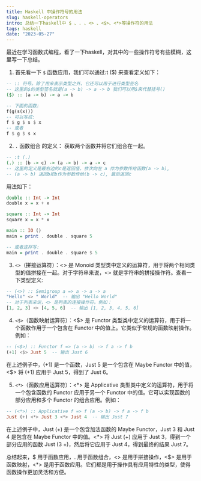 ```yaml
---
title: Haskell 中操作符号的用法
slug: haskell-operators
intro: 总结一下haskell中 $ 、. 、<> 、<$>、<*>等操作符的用法
tags: haskell
date: "2023-05-27"
---
```


最近在学习函数式编程，看了一下haskell，对其中的一些操作符号有些模糊，这里写一下总结。

1. 首先看一下 `$` 函数应用，我们可以通过:t ($) 来查看定义如下：
```haskell
-- :: 符号。除了用来表示类型之外，它还可以用于进行类型签名
-- 这里的$的类型签名就是(a -> b) -> a -> b 我们可以用$来代替括号()
($) :: (a -> b) -> a -> b

-- 下面的函数:
f(g(s(x)))
-- 可以写成:
f $ g $ s $ x
-- 或者
f $ g $ s x
```

2. `.` 函数组合 的定义：
获取两个函数并将它们组合在一起。
```haskell
-- :t (.)
(.) :: (b -> c) -> (a -> b) -> a -> c
-- 这里的定义是最右边的c是返回值，依次向左 a 作为参数传给函数(a -> b), 
-- (a -> b) 返回b把b作为参数传给(b -> c), 最后返回c
``` 
用法如下：
```haskell
double :: Int -> Int
double x = x + x

square :: Int -> Int
square x = x * x

main :: IO ()
main = print . double . square 5

-- 或者这样写:
main = print . double . square $ 5

```

3. `<>`（拼接运算符）：<> 是 Monoid 类型类中定义的运算符，用于将两个相同类型的值拼接在一起。对于字符串来说，<> 就是字符串的拼接操作符。查看一下类型定义:
```haskell
-- (<>) :: Semigroup a => a -> a -> a
"Hello" <> " World"  -- 输出 "Hello World"
-- 对于列表来说，<> 是列表的连接操作符。例如：
[1, 2, 3] <> [4, 5, 6]  -- 输出 [1, 2, 3, 4, 5, 6]
```

4. `<$>`（函数映射运算符）：<$> 是 Functor 类型类中定义的运算符，用于将一个函数作用于一个包含在 Functor 中的值上。它类似于常规的函数映射操作。例如：
```haskell
-- (<$>) :: Functor f => (a -> b) -> f a -> f b
(+1) <$> Just 5  -- 输出 Just 6
```
在上述例子中，(+1) 是一个函数，Just 5 是一个包含在 Maybe Functor 中的值，<$> 将 (+1) 应用于 Just 5，得到了 Just 6。

5. `<*>`（函数应用运算符）：<*> 是 Applicative 类型类中定义的运算符，用于将一个包含函数的 Functor 应用于另一个 Functor 中的值。它可以实现函数的部分应用和多个 Functor 的组合应用。例如：
```haskell
-- (<*>) :: Applicative f => f (a -> b) -> f a -> f b
Just (+) <*> Just 3 <*> Just 4  -- 输出 Just 7
```
在上述例子中，Just (+) 是一个包含加法函数的 Maybe Functor，Just 3 和 Just 4 是包含在 Maybe Functor 中的值。<*> 将 Just (+) 应用于 Just 3，得到一个部分应用的函数 Just (3 +)，然后将它应用于 Just 4，得到最终的结果 Just 7。

总结起来，$ 用于函数应用，. 用于函数组合，<> 是用于拼接操作，<$> 是用于函数映射，<*> 是用于函数应用。它们都是用于操作具有应用特性的类型，使得函数操作更加灵活和方便。



